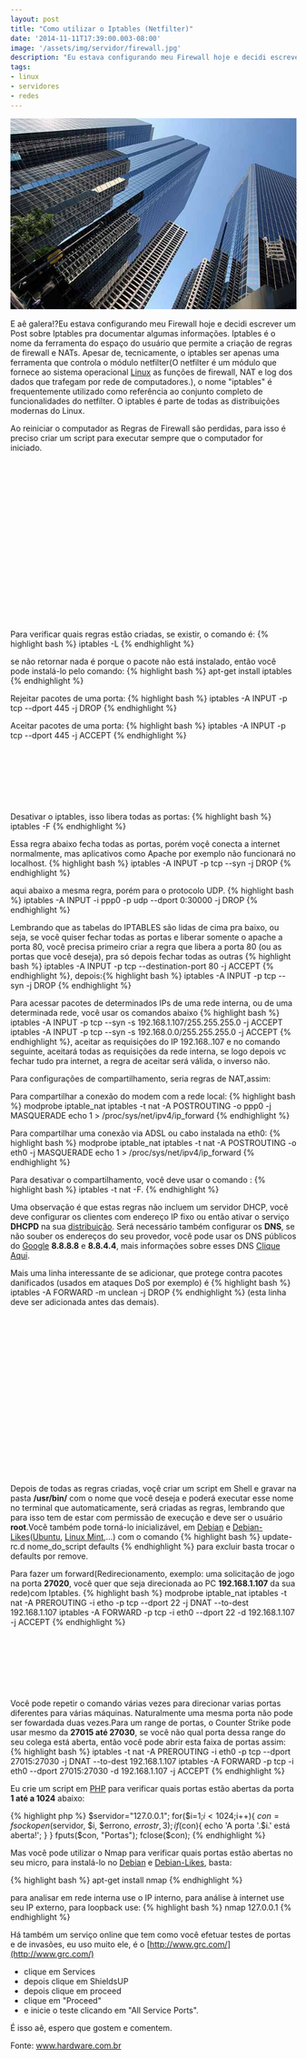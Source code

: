 ```yaml
---
layout: post
title: "Como utilizar o Iptables (Netfilter)"
date: '2014-11-11T17:39:00.003-08:00'
image: '/assets/img/servidor/firewall.jpg'
description: "Eu estava configurando meu Firewall hoje e decidi escrever um Post sobre Iptables pra documentar algumas informações."
tags:
- linux
- servidores
- redes
---
```


![Blog Linux](/assets/img/servidor/firewall.jpg "Iptables Netfilter")

E aê galera!?Eu estava configurando meu Firewall hoje e decidi escrever um Post sobre Iptables pra documentar algumas informações.
Iptables é o nome da ferramenta do espaço do usuário que permite a criação de regras de firewall e NATs. Apesar de, tecnicamente, o iptables ser apenas uma ferramenta que controla o módulo netfilter(O netfilter é um módulo que fornece ao sistema operacional [Linux](http://www.terminalroot.com.br/tags#linux) as funções de firewall, NAT e log dos dados que trafegam por rede de computadores.), o nome "iptables" é frequentemente utilizado como referência ao conjunto completo de funcionalidades do netfilter. O iptables é parte de todas as distribuições modernas do Linux.

Ao reiniciar o computador as Regras de Firewall são perdidas, para isso é preciso criar um script para executar sempre que o computador for iniciado.

<!-- QUADRADO -->
<script async src="//pagead2.googlesyndication.com/pagead/js/adsbygoogle.js"></script>
<ins class="adsbygoogle"
style="display:inline-block;width:336px;height:280px"
data-ad-client="ca-pub-2838251107855362"
data-ad-slot="5351066970"></ins>
<script>
(adsbygoogle = window.adsbygoogle || []).push({});
</script>

Para verificar quais regras estão criadas, se existir, o comando é:
{% highlight bash %}
iptables -L
{% endhighlight %}

se não retornar nada é porque o pacote não está instalado, então você pode instalá-lo pelo comando:
{% highlight bash %}
apt-get install iptables
{% endhighlight %}


Rejeitar pacotes de uma porta:
{% highlight bash %}
iptables -A INPUT -p tcp --dport 445 -j DROP
{% endhighlight %}

Aceitar pacotes de uma porta:
{% highlight bash %}
iptables -A INPUT -p tcp --dport 445 -j ACCEPT
{% endhighlight %}

<!-- MINI ANÚNCIO -->
<script async src="//pagead2.googlesyndication.com/pagead/js/adsbygoogle.js"></script>
<!-- Games Root -->
<ins class="adsbygoogle"
style="display:inline-block;width:730px;height:95px"
data-ad-client="ca-pub-2838251107855362"
data-ad-slot="5351066970"></ins>
<script>
(adsbygoogle = window.adsbygoogle || []).push({});
</script>

Desativar o iptables, isso libera todas as portas:
{% highlight bash %}
iptables -F
{% endhighlight %}

Essa regra abaixo fecha todas as portas, porém voçê conecta a internet normalmente, mas aplicativos como Apache por exemplo não funcionará no localhost.
{% highlight bash %}
iptables -A INPUT -p tcp --syn -j DROP
{% endhighlight %}

aqui abaixo a mesma regra, porém para o protocolo UDP.
{% highlight bash %}
iptables -A INPUT -i ppp0 -p udp --dport 0:30000 -j DROP
{% endhighlight %}

Lembrando que as tabelas do IPTABLES são lidas de cima pra baixo, ou seja, se você quiser fechar todas as portas e liberar somente o apache a porta 80, você precisa primeiro criar a regra que libera a porta 80 (ou as portas que você deseja), pra só depois fechar todas as outras
{% highlight bash %}
iptables -A INPUT -p tcp --destination-port 80 -j ACCEPT
{% endhighlight %}, depois:{% highlight bash %}
iptables -A INPUT -p tcp --syn -j DROP
{% endhighlight %}

<!-- RETANGULO LARGO 2 -->
<script async src="//pagead2.googlesyndication.com/pagead/js/adsbygoogle.js"></script>
<ins class="adsbygoogle"
style="display:block; text-align:center;"
data-ad-layout="in-article"
data-ad-format="fluid"
data-ad-client="ca-pub-2838251107855362"
data-ad-slot="8549252987"></ins>
<script>
(adsbygoogle = window.adsbygoogle || []).push({});
</script>

Para acessar pacotes de determinados IPs de uma rede interna, ou de uma determinada rede, você usar os comandos abaixo
{% highlight bash %}
iptables -A INPUT -p tcp --syn -s 192.168.1.107/255.255.255.0 -j ACCEPT
iptables -A INPUT -p tcp --syn -s 192.168.0.0/255.255.255.0 -j ACCEPT
{% endhighlight %}, aceitar as requisições do IP 192.168..107 e no comando seguinte, aceitará todas as requisições da rede interna, se logo depois vc fechar tudo pra internet, a regra de aceitar será válida, o inverso não.

Para configurações de compartilhamento, seria regras de NAT,assim:

Para compartilhar a conexão do modem com a rede local:
{% highlight bash %}
modprobe iptable_nat
iptables -t nat -A POSTROUTING -o ppp0 -j MASQUERADE
echo 1 > /proc/sys/net/ipv4/ip_forward
{% endhighlight %}

Para compartilhar uma conexão via ADSL ou cabo instalada na eth0:
{% highlight bash %}
modprobe iptable_nat
iptables -t nat -A POSTROUTING -o eth0 -j MASQUERADE
echo 1 > /proc/sys/net/ipv4/ip_forward
{% endhighlight %}

<!-- RETANGULO LARGO -->
<script async src="https://pagead2.googlesyndication.com/pagead/js/adsbygoogle.js"></script>
<!-- Informat -->
<ins class="adsbygoogle"
style="display:block"
data-ad-client="ca-pub-2838251107855362"
data-ad-slot="2327980059"
data-ad-format="auto"
data-full-width-responsive="true"></ins>
<script>
(adsbygoogle = window.adsbygoogle || []).push({});
</script>

Para desativar o compartilhamento, você deve usar o comando :
{% highlight bash %}
iptables -t nat -F.
{% endhighlight %}

Uma observação é que estas regras não incluem um servidor DHCP, você deve configurar os clientes com endereço IP fixo ou então ativar o serviço __DHCPD__ na sua [distribuição](http://www.terminalroot.com.br/tags#distros). Será necessário também configurar os __DNS__, se não souber os endereços do seu provedor, você pode usar os DNS públicos do [Google](http://www.terminalroot.com.br/tags#google) __8.8.8.8__ e __8.8.4.4__, mais informações sobre esses DNS [Clique Aqui](http://terminalroot.com.br/2011/12/o-que-e-dns.html).

Mais uma linha interessante de se adicionar, que protege contra pacotes danificados (usados em ataques DoS por exemplo) é
{% highlight bash %}
iptables -A FORWARD -m unclean -j DROP
{% endhighlight %}
(esta linha deve ser adicionada antes das demais).

<!-- QUADRADO -->
<script async src="//pagead2.googlesyndication.com/pagead/js/adsbygoogle.js"></script>
<ins class="adsbygoogle"
style="display:inline-block;width:336px;height:280px"
data-ad-client="ca-pub-2838251107855362"
data-ad-slot="5351066970"></ins>
<script>
(adsbygoogle = window.adsbygoogle || []).push({});
</script>

Depois de todas as regras criadas, voçê criar um script em Shell e gravar na pasta __/usr/bin/__ com o nome que você deseja e poderá executar esse nome no terminal que automaticamente, será criadas as regras, lembrando que para isso tem de estar com permissão de execução e deve ser o usuário __root__.Você também pode torná-lo inicializável, em [Debian](http://www.terminalroot.com.br/tags#debian) e [Debian-Likes](http://www.terminalroot.com.br/tags#debian-like)([Ubuntu](http://www.terminalroot.com.br/tags#ubuntu), [Linux Mint](http://www.terminalroot.com.br/tags#linux-min),...) com o comando
{% highlight bash %}
update-rc.d nome_do_script defaults
{% endhighlight %}
para excluir basta trocar o defaults por remove.

Para fazer um forward(Redirecionamento, exemplo: uma solicitação de jogo na porta __27020__, você quer que seja direcionada ao PC __192.168.1.107__ da sua rede)com Iptables.
{% highlight bash %}
modprobe iptable_nat
iptables -t nat -A PREROUTING -i etho -p tcp --dport 22 -j DNAT --to-dest 192.168.1.107
iptables -A FORWARD -p tcp -i eth0 --dport 22 -d 192.168.1.107 -j ACCEPT
{% endhighlight %}

<!-- MINI ANÚNCIO -->
<script async src="//pagead2.googlesyndication.com/pagead/js/adsbygoogle.js"></script>
<!-- Games Root -->
<ins class="adsbygoogle"
style="display:inline-block;width:730px;height:95px"
data-ad-client="ca-pub-2838251107855362"
data-ad-slot="5351066970"></ins>
<script>
(adsbygoogle = window.adsbygoogle || []).push({});
</script>

Você pode repetir o comando várias vezes para direcionar varias portas diferentes para várias máquinas. Naturalmente uma mesma porta não pode ser fowardada duas vezes.Para um range de portas, o Counter Strike pode usar mesmo da __27015 até 27030__, se você não qual porta dessa range do seu colega está aberta, então você pode abrir esta faixa de portas assim:
{% highlight bash %}
iptables -t nat -A PREROUTING -i eth0 -p tcp --dport 27015:27030 -j DNAT --to-dest 192.168.1.107
iptables -A FORWARD -p tcp -i eth0 --dport 27015:27030 -d 192.168.1.107 -j ACCEPT
{% endhighlight %}

Eu crie um script em [PHP](http://www.terminalroot.com.br/tags#php) para verificar quais portas estão abertas da porta __1 até a 1024__ abaixo:

{% highlight php %}
$servidor="127.0.0.1";
for($i=1;$i<1024;$i++){
	$con = fsockopen($servidor, $i, $errono, $errostr, 3);
	if($con){
		echo 'A porta '.$i.' está aberta!';
	}
}
fputs($con, "Portas");
fclose($con);
{% endhighlight %}

Mas você pode utilizar o Nmap para verificar quais portas estão abertas no seu micro, para instalá-lo no [Debian](http://www.terminalroot.com.br/tags#debian) e [Debian-Likes](http://www.terminalroot.com.br/tags#debian-likes), basta:

{% highlight bash %}
apt-get install nmap
{% endhighlight %}

para analisar em rede interna use o IP interno, para análise à internet use seu IP externo, para loopback use:
{% highlight bash %}
nmap 127.0.0.1
{% endhighlight %}

Há também um serviço online que tem como você efetuar testes de portas e de invasões, eu uso muito ele, é o
[http://www.grc.com/](http://www.grc.com/)

- clique em Services
- depois clique em ShieldsUP
- depois clique em proceed
- clique em "Proceed"
- e inicie o teste clicando em "All Service Ports".

É isso aê, espero que gostem e comentem.

Fonte: www.hardware.com.br



<script async src="https://pagead2.googlesyndication.com/pagead/js/adsbygoogle.js"></script>

<!-- Informat -->
<ins class="adsbygoogle"
 style="display:block"
 data-ad-client="ca-pub-2838251107855362"
 data-ad-slot="2327980059"
 data-ad-format="auto"
 data-full-width-responsive="true"></ins>

<script>
(adsbygoogle = window.adsbygoogle || []).push({});
</script>


